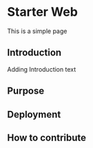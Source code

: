 # Starter Web

This is a simple page 

## Introduction

Adding Introduction text

## Purpose
## Deployment
## How to contribute
